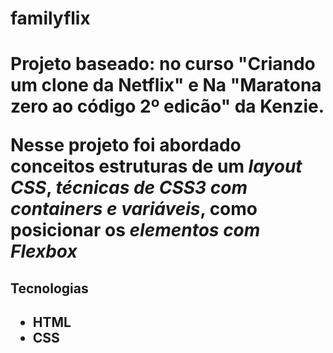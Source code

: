 <h1>familyflix<h1>
<p>Projeto baseado: no curso "Criando um clone da Netflix" e Na "Maratona zero ao código 2º edicão" da Kenzie.<p>
<p>Nesse projeto foi abordado conceitos estruturas de  um <i>layout CSS</i>, <i>técnicas de CSS3 com containers e variáveis</i>, como posicionar os <i>elementos com Flexbox</i>


<h2>Tecnologias<h2>
<ul>
  <b><li>HTML</li></b>
  <b><li>CSS</li></b>
  </ul>

